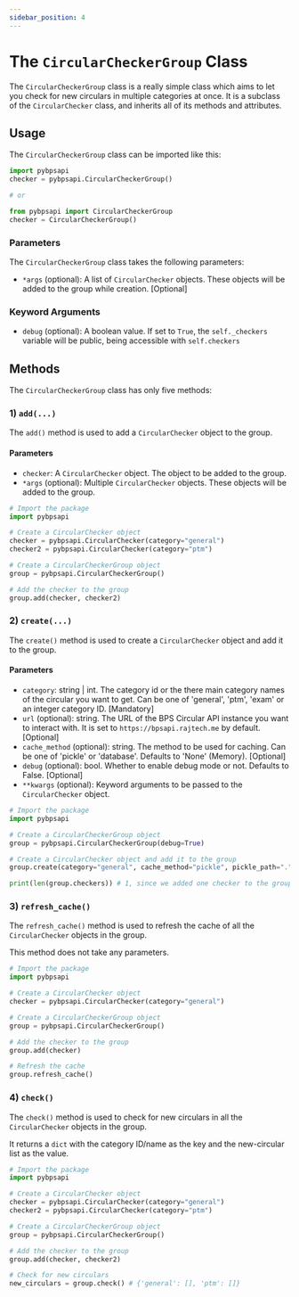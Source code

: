 ```yaml
---
sidebar_position: 4
---
```


# The `CircularCheckerGroup` Class

The `CircularCheckerGroup` class is a really simple class which aims to let you 
check for new circulars in multiple categories at once. It is a subclass of the 
`CircularChecker` class, and inherits all of its methods and attributes.

## Usage

The `CircularCheckerGroup` class can be imported like this:

```python
import pybpsapi
checker = pybpsapi.CircularCheckerGroup()

# or

from pybpsapi import CircularCheckerGroup
checker = CircularCheckerGroup()
```

### Parameters

The `CircularCheckerGroup` class takes the following parameters:

- `*args` (optional): A list of `CircularChecker` objects. These objects will be 
added to the group while creation. [Optional]

### Keyword Arguments

- `debug` (optional): A boolean value. If set to `True`, the `self._checkers` variable will be public, being accessible with `self.checkers`


## Methods

The `CircularCheckerGroup` class has only five methods:

### 1) `add(...)`

The `add()` method is used to add a `CircularChecker` object to the group.


#### Parameters

- `checker`: A `CircularChecker` object. The object to be added to the group.
- `*args` (optional): Multiple `CircularChecker` objects. These objects will be added to the group.


```python
# Import the package
import pybpsapi

# Create a CircularChecker object
checker = pybpsapi.CircularChecker(category="general")
checker2 = pybpsapi.CircularChecker(category="ptm")

# Create a CircularCheckerGroup object
group = pybpsapi.CircularCheckerGroup()

# Add the checker to the group
group.add(checker, checker2)
```

### 2) `create(...)`

The `create()` method is used to create a `CircularChecker` object and add it to the group.

#### Parameters

- `category`: string | int. The category id or the there main category names of the circular you want to get. Can be one of 'general', 'ptm', 'exam' or an integer category ID. [Mandatory]
- `url` (optional): string. The URL of the BPS Circular API instance you want to interact with. It is set to `https://bpsapi.rajtech.me` by default. [Optional]
- `cache_method` (optional): string. The method to be used for caching. Can be one of 'pickle' or 'database'. Defaults to 'None' (Memory). [Optional]
- `debug` (optional): bool. Whether to enable debug mode or not. Defaults to False. [Optional]
- `**kwargs` (optional): Keyword arguments to be passed to the `CircularChecker` object.


```python
# Import the package
import pybpsapi

# Create a CircularCheckerGroup object
group = pybpsapi.CircularCheckerGroup(debug=True)

# Create a CircularChecker object and add it to the group
group.create(category="general", cache_method="pickle", pickle_path=".", pickle_name="cache")

print(len(group.checkers)) # 1, since we added one checker to the group using the create() method
```


### 3) `refresh_cache()`

The `refresh_cache()` method is used to refresh the cache of all the `CircularChecker` objects in the group.

This method does not take any parameters.

```python
# Import the package
import pybpsapi

# Create a CircularChecker object
checker = pybpsapi.CircularChecker(category="general")

# Create a CircularCheckerGroup object
group = pybpsapi.CircularCheckerGroup()

# Add the checker to the group
group.add(checker)

# Refresh the cache
group.refresh_cache()
```

### 4) `check()`

The `check()` method is used to check for new circulars in all the `CircularChecker` objects in the group.

It returns a `dict` with the category ID/name as the key and the new-circular list as the value.

```python
# Import the package
import pybpsapi

# Create a CircularChecker object
checker = pybpsapi.CircularChecker(category="general")
checker2 = pybpsapi.CircularChecker(category="ptm")

# Create a CircularCheckerGroup object
group = pybpsapi.CircularCheckerGroup()

# Add the checker to the group
group.add(checker, checker2)

# Check for new circulars
new_circulars = group.check() # {'general': [], 'ptm': []}
```